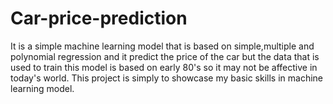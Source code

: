 # Car-price-prediction
It is a simple machine learning model that is based on simple,multiple and polynomial regression and it predict the price of the car but the data that is used to train this model is based on early 80's so it may not be affective in today's world. This project is simply to showcase my basic skills in machine learning model.
